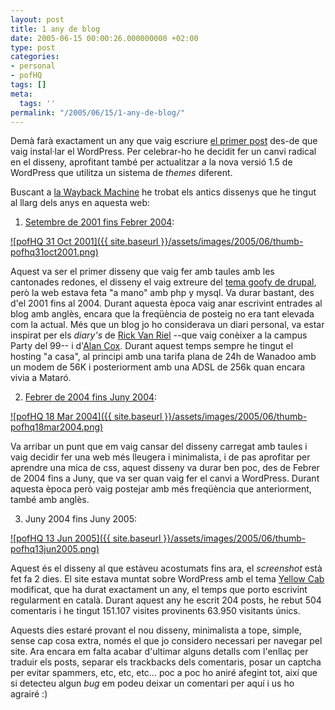 ```yaml
---
layout: post
title: 1 any de blog
date: 2005-06-15 00:00:26.000000000 +02:00
type: post
categories:
- personal
- pofHQ
tags: []
meta:
  tags: ''
permalink: "/2005/06/15/1-any-de-blog/"
---
```

Demà farà exactament un any que vaig escriure [el primer post](/blog/2004/06/19/nou-blog/) des-de que vaig instal·lar el WordPress. Per celebrar-ho he decidit fer un canvi radical en el disseny, aprofitant també per actualitzar a la nova versió 1.5 de WordPress que utilitza un sistema de _themes_ diferent.

Buscant a [la Wayback Machine](http://web.archive.org/web/*/) he trobat els antics dissenys que he tingut al llarg dels anys en aquesta web:

1) [Setembre de 2001 fins Febrer 2004](http://web.archive.org/web/20011031101247//):

[![pofHQ 31 Oct 2001]({{ site.baseurl }}/assets/images/2005/06/thumb-pofhq31oct2001.png)](/archives/images/pofhq31oct2001.png)

Aquest va ser el primer disseny que vaig fer amb taules amb les cantonades redones, el disseny el vaig extreure del [tema goofy de drupal](http://themes.drupal.org/goofy), però la web estava feta "a mano" amb php y mysql. Va durar bastant, des d'el 2001 fins al 2004. Durant aquesta època vaig anar escrivint entrades al blog amb anglès, encara que la freqüència de posteig no era tant elevada com la actual. Més que un blog jo ho considerava un diari personal, va estar inspirat per els _diary's_ de [Rick Van Riel](http://www.surriel.com/diary/) --que vaig conèixer a la campus Party del 99-- i d'[Alan Cox](http://zenii.linux.org.uk/diary/). Durant aquest temps sempre he tingut el hosting "a casa", al principi amb una tarifa plana de 24h de Wanadoo amb un modem de 56K i posteriorment amb una ADSL de 256k quan encara vivia a Mataró.

2) [Febrer de 2004 fins Juny 2004](http://web.archive.org/web/20040318033840//):

[![pofHQ 18 Mar 2004]({{ site.baseurl }}/assets/images/2005/06/thumb-pofhq18mar2004.png)](/archives/images/pofhq18mar2004.png)

Va arribar un punt que em vaig cansar del disseny carregat amb taules i vaig decidir fer una web més lleugera i minimalista, i de pas aprofitar per aprendre una mica de css, aquest disseny va durar ben poc, des de Febrer de 2004 fins a Juny, que va ser quan vaig fer el canvi a WordPress. Durant aquesta època però vaig postejar amb més freqüència que anteriorment, també amb anglès.

3) Juny 2004 fins Juny 2005:

[![pofHQ 13 Jun 2005]({{ site.baseurl }}/assets/images/2005/06/thumb-pofhq13jun2005.png)](/archives/images/pofhq13jun2005.png)

Aquest és el disseny al que estàveu acostumats fins ara, el _screenshot_ està fet fa 2 dies. El site estava muntat sobre WordPress amb el tema [Yellow Cab](http://www.alexking.org/software/wordpress/styles/sample.php?wpstyle=cab) modificat, que ha durat exactament un any, el temps que porto escrivint regularment en català. Durant aquest any he escrit 204 posts, he rebut 504 comentaris i he tingut 151.107 visites provinents 63.950 visitants únics.

Aquests dies estaré provant el nou disseny, minimalista a tope, simple, sense cap cosa extra, només el que jo considero necessari per navegar pel site. Ara encara em falta acabar d'ultimar alguns detalls com l'enllaç per traduir els posts, separar els trackbacks dels comentaris, posar un captcha per evitar spammers, etc, etc, etc... poc a poc ho aniré afegint tot, així que si detecteu algun _bug_ em podeu deixar un comentari per aquí i us ho agrairé :)

